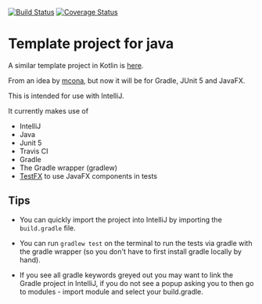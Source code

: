[![Build Status](https://travis-ci.org/PHPirates/java-template-project.svg?branch=master)](https://travis-ci.org/PHPirates/java-template-project)
[![Coverage Status](https://coveralls.io/repos/github/PHPirates/java-template-project/badge.svg?branch=master)](https://coveralls.io/github/PHPirates/java-template-project?branch=master)

# Template project for java

A similar template project in Kotlin is [here](https://github.com/PHPirates/kotlin-template-project).

From an idea by [mcona](https://github.com/mplacona/java-junit-template-project), but now it will be for Gradle, JUnit 5 and JavaFX.

This is intended for use with IntelliJ.

It currently makes use of
* IntelliJ
* Java
* Junit 5
* Travis CI
* Gradle
* The Gradle wrapper (gradlew)
* [TestFX](https://github.com/TestFX/TestFX) to use JavaFX components in tests

## Tips
* You can quickly import the project into IntelliJ by importing the `build.gradle` file.

* You can run `gradlew test` on the terminal to run the tests via gradle with the gradle wrapper (so you don't have to first install gradle locally by hand).

* If you see all gradle keywords greyed out you may want to link the Gradle project in IntelliJ, if you do not see a popup asking you to then go to modules - import module and select your build.gradle.

